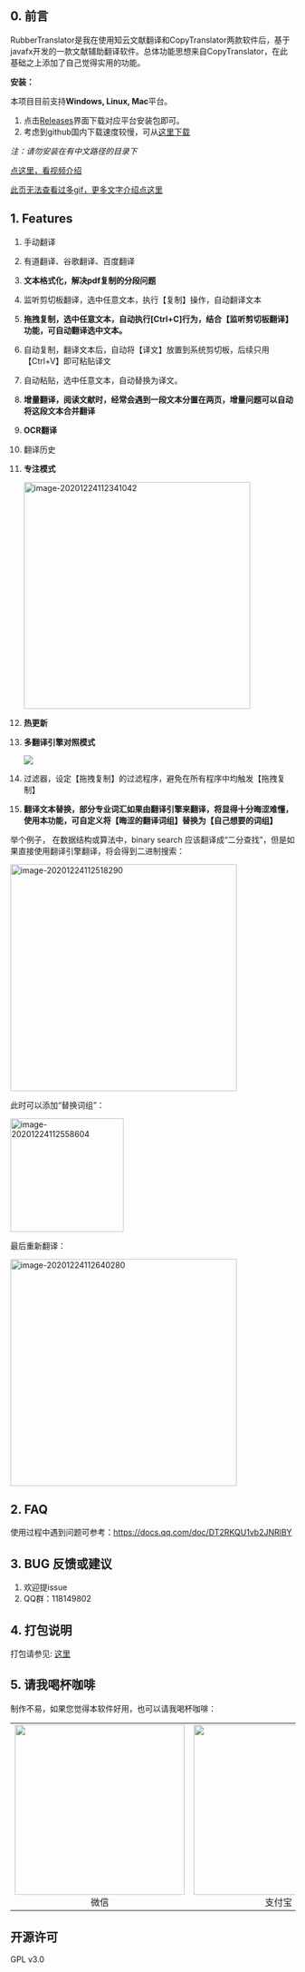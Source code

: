 
## 0. 前言

RubberTranslator是我在使用知云文献翻译和CopyTranslator两款软件后，基于javafx开发的一款文献辅助翻译软件。总体功能思想来自CopyTranslator，在此基础之上添加了自己觉得实用的功能。

**安装：**

本项目目前支持**Windows, Linux, Mac**平台。

1. 点击[Releases](https://github.com/ravenxrz/RubberTranslator/releases)界面下载对应平台安装包即可。
2. 考虑到github国内下载速度较慢，可从[这里下载](https://ravenxrz.lanzous.com/b01bezbcf)

*注：请勿安装在有中文路径的目录下*

[点这里，看视频介绍](https://www.bilibili.com/video/BV1Wy4y1e7HG)

[此页无法查看过多gif，更多文字介绍点这里](https://ravenxrz.gitee.io/archives/a79932ef.html)

## 1. Features

1. 手动翻译

2. 有道翻译、谷歌翻译、百度翻译

3. **文本格式化，解决pdf复制的分段问题**

4. 监听剪切板翻译，选中任意文本，执行【复制】操作，自动翻译文本

5. **拖拽复制，选中任意文本，自动执行[Ctrl+C]行为，结合【监听剪切板翻译】功能，可自动翻译选中文本。**

6. 自动复制，翻译文本后，自动将【译文】放置到系统剪切板，后续只用【Ctrl+V】即可粘贴译文

7. 自动粘贴，选中任意文本，自动替换为译文。

8. **增量翻译，阅读文献时，经常会遇到一段文本分置在两页，增量问题可以自动将这段文本合并翻译**

9. **OCR翻译**

10. 翻译历史

11. **专注模式**

    <img src="https://cdn.jsdelivr.net/gh/ravenxrz/PicBed/img/image-20201224112341042.png" alt="image-20201224112341042" height="400;" />

12. **热更新**

13. **多翻译引擎对照模式**

    ![](https://cdn.jsdelivr.net/gh/ravenxrz/PicBed/img/compare.gif)

13. 过滤器，设定【拖拽复制】的过滤程序，避免在所有程序中均触发【拖拽复制】
14. **翻译文本替换，部分专业词汇如果由翻译引擎来翻译，将显得十分晦涩难懂，使用本功能，可自定义将【晦涩的翻译词组】替换为【自己想要的词组】**

举个例子， 在数据结构或算法中，binary search 应该翻译成“二分查找”，但是如果直接使用翻译引擎翻译，将会得到二进制搜索：

<img src="https://cdn.jsdelivr.net/gh/ravenxrz/PicBed/img/5fe40b683ffa7d37b34a24a1.png" alt="image-20201224112518290" height="400;" />

此时可以添加“替换词组”：

<img src="https://cdn.jsdelivr.net/gh/ravenxrz/PicBed/img/image-20201224112619645.png" alt="image-20201224112558604" height="200;" />

最后重新翻译：

<img src="https://cdn.jsdelivr.net/gh/ravenxrz/PicBed/img/image-20201224112640280.png" alt="image-20201224112640280" height="400;" />

## 2. FAQ

使用过程中遇到问题可参考：https://docs.qq.com/doc/DT2RKQU1vb2JNRlBY

## 3. BUG 反馈或建议

1. 欢迎提issue
2. QQ群：118149802

## 4. 打包说明

打包请参见: [这里](./RubberTranslator说明.md)

## 5. 请我喝杯咖啡

制作不易，如果您觉得本软件好用，也可以请我喝杯咖啡：

<table>     
    <tr>        
        <td >
            <center><img src="https://cdn.jsdelivr.net/gh/ravenxrz/PicBed/img/DXwQCn.png" width="300"><br>微信
            </center>
        </td>        
        <td >
            <center><img src="https://cdn.jsdelivr.net/gh/ravenxrz/PicBed/img/DXwQCn-1609901526157.png" width="300" ><br>支付宝
            </center>
        </td>    
    </tr>      
    <tr>         
</table>

## 开源许可

GPL v3.0
